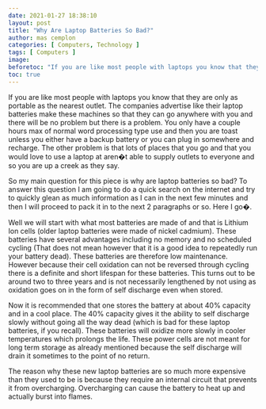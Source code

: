 ```yaml
---
date: 2021-01-27 18:38:10
layout: post
title: "Why Are Laptop Batteries So Bad?"
author: mas cemplon
categories: [ Computers, Technology ]
tags: [ Computers ]
image:
beforetoc: "If you are like most people with laptops you know that they are only as portable as the nearest outlet. The companies advertise like their laptop batteries make these machines so that they can go anywhere with you and there will be no problem but there is a problem. You only have a couple hours max of normal word processing type use and then you are toast unless you either have a backup battery or you can plug in somewhere and recharge. The other problem is that lots of place...."
toc: true
---
```

If you are like most people with laptops you know that they are only as portable as the nearest outlet. The companies advertise like their laptop batteries make these machines so that they can go anywhere with you and there will be no problem but there is a problem. You only have a couple hours max of normal word processing type use and then you are toast unless you either have a backup battery or you can plug in somewhere and recharge. The other problem is that lots of places that you go and that you would love to use a laptop at aren�t able to supply outlets to everyone and so you are up a creek as they say.

So my main question for this piece is why are laptop batteries so bad? To answer this question I am going to do a quick search on the internet and try to quickly glean as much information as I can in the next few minutes and then I will proceed to pack it in to the next 2 paragraphs or so. Here I go�.

Well we will start with what most batteries are made of and that is Lithium Ion cells (older laptop batteries were made of nickel cadmium). These batteries have several advantages including no memory and no scheduled cycling (That does not mean however that it is a good idea to repeatedly run your battery dead). These batteries are therefore low maintenance. However because their cell oxidation can not be reversed through cycling there is a definite and short lifespan for these batteries. This turns out to be around two to three years and is not necessarily lengthened by not using as oxidation goes on in the form of self discharge even when stored.

Now it is recommended that one stores the battery at about 40% capacity and in a cool place. The 40% capacity gives it the ability to self discharge slowly without going all the way dead (which is bad for these laptop batteries, if you recall). These batteries will oxidize more slowly in cooler temperatures which prolongs the life. These power cells are not meant for long term storage as already mentioned because the self discharge will drain it sometimes to the point of no return.

The reason why these new laptop batteries are so much more expensive than they used to be is because they require an internal circuit that prevents it from overcharging. Overcharging can cause the battery to heat up and actually burst into flames.

